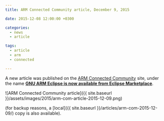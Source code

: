 ```yaml
---
title: ARM Connected Community article, December 9, 2015

date: 2015-12-08 12:00:00 +0300

categories:
  - news
  - article

tags:
  - article
  - arm
  - connected

---
```


A new article was published on the [ARM Connected Community](http://community.arm.com) site, under the name **[GNU ARM Eclipse is now available from Eclipse Marketplace](https://community.arm.com/groups/tools/blog/2015/12/09/gnu-arm-eclipse-now-available-from-eclipse-marketplace)**.

![ARM Connected Community article]({{ site.baseurl }}/assets/images/2015/arm-com-article-2015-12-09.png)

(for backup reasons, a [local]({{ site.baseurl }}/articles/arm-com-2015-12-09/) copy is also available).
